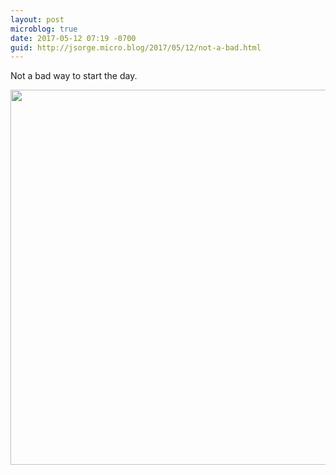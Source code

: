 ```yaml
---
layout: post
microblog: true
date: 2017-05-12 07:19 -0700
guid: http://jsorge.micro.blog/2017/05/12/not-a-bad.html
---
```

Not a bad way to start the day.

<img src="http://jsorge.micro.blog/uploads/2017/5070ace9e1.jpg" width="600" height="600" style="height: auto" />
